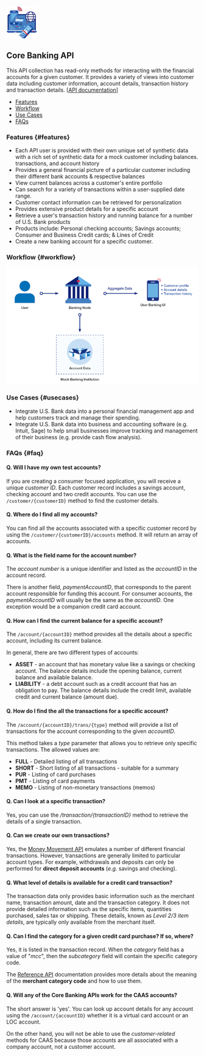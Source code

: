 ![Core API](./img/CoreIcon.png)
## Core Banking API

This API collection has read-only methods for interacting with the financial accounts for a given customer. It provides a variety of views into customer data including customer information, account details, transaction history and transaction details. [[API documentation](./coreSpec.md)]

- [Features](#features)
- [Workflow](#workflow)
- [Use Cases](#usecases)
- [FAQs](#faq)

### Features {#features}
- Each API user is provided with their own unique set of synthetic data with a rich set of synthetic data for a mock customer including balances. transactions, and account history
- Provides a general financial picture of a particular customer including their different bank accounts & respective balances
- View current balances across a customer's entire portfolio
- Can search for a variety of transactions within a user-supplied date range.
- Customer contact information can be retrieved for personalization
- Provides extensive product details for a specific account
- Retrieve a user's transaction history and running balance for a number of U.S. Bank products
- Products include: Personal checking accounts; Savings accounts; Consumer and Business Credit cards; & Lines of Credit
- Create a new banking account for a specific customer.

### Workflow {#workflow}
![Core Banking Workflow](./img/core-banking-workflow.png)

### Use Cases {#usecases}
- Integrate U.S. Bank data into a personal financial management app and help customers track and manage their spending.
- Integrate U.S. Bank data into business and accounting software (e.g. Intuit, Sage) to help small businesses improve tracking and management of their business (e.g. provide cash flow analysis).

### FAQs {#faq}

#### Q. Will I have my own test accounts?
If you are creating a consumer focused application, you will receive a unique *customer ID*. Each customer record includes a savings account, checking account and two credit accounts. You can use the `/customer/{customerID}` method to find the customer details.

#### Q. Where do I find all my accounts?
You can find all the accounts associated with a specific customer record by using the `/customer/{customerID}/accounts` method. It will return an array of accounts.

#### Q. What is the field name for the account number?
The *account number* is a unique identifier and listed as the *accountID* in the account record.

There is another field, *paymentAccountID*, that corresponds to the parent account responsible for funding this account. For consumer accounts, the *paymentAccountID* will usually be the same as the *accountID*. One exception would be a companion credit card account.

#### Q. How can I find the current balance for a specific account?
The `/account/{accountID}` method provides all the details about a specific account, including its current balance.

In general, there are two different types of accounts:
 - **ASSET** - an account that has monetary value like a savings or checking account. The balance details include the opening balance, current balance and available balance.
 - **LIABILITY** - a debt account such as a credit account that has an obligation to pay. The balance details include the credit limit, available credit and current balance (amount due).

#### Q. How do I find the all the transactions for a specific account?
The `/account/{accountID}/trans/{type}` method will provide a list of transactions for the account corresponding to the given *accountID*.

This method takes a *type* parameter that allows you to retrieve only specific transactions. The allowed values are:
 - **FULL** - Detailed listing of all transactions
 - **SHORT** - Short listing of all transactions - suitable for a summary
 - **PUR** - Listing of card purchases
 - **PMT** - Listing of card payments
 - **MEMO** - Listing of non-monetary transactions (memos)

#### Q. Can I look at a specific transaction?
Yes, you can use the */transaction/{transactionID}* method to retrieve the details of a single transaction.

#### Q. Can we create our own transactions?
Yes, the [Money Movement API](./money.md) emulates a number of different financial transactions. However, transactions are generally limited to particular account types. For example, withdrawals and deposits can only be performed for **direct deposit accounts** (*e.g.* savings and checking).

#### Q. What level of details is available for a credit card transaction?
The transaction data only provides basic information such as the merchant name, transaction amount, date and the transaction category. It does not provide detailed information such as the specific items, quantities purchased, sales tax or shipping. These details, known as *Level 2/3 item details*, are typically only available from the merchant itself.

#### Q. Can I find the category for a given credit card purchase? If so, where?
Yes, it is listed in the transaction record. When the *category* field has a value of "*mcc*", then the *subcategory* field will contain the specific category code.

The [Reference API](./reference.md) documentation provides more details about the meaning of the **merchant category code** and how to use them.

#### Q. Will any of the Core Banking APIs work for the CAAS accounts?
The short answer is 'yes'. You can look up account details for any account using the `/account/{accountID}` whether it is a virtual card account or an LOC account.

On the other hand, you will not be able to use the *customer-related* methods for CAAS because those accounts are all associated with a company account, not a customer account.
